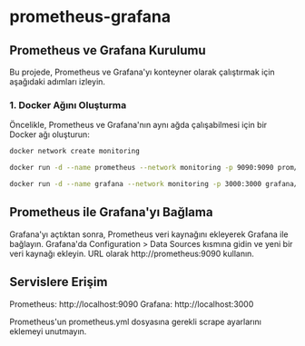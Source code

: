 # prometheus-grafana


## Prometheus ve Grafana Kurulumu

Bu projede, Prometheus ve Grafana'yı konteyner olarak çalıştırmak için aşağıdaki adımları izleyin.

### 1. Docker Ağını Oluşturma

Öncelikle, Prometheus ve Grafana'nın aynı ağda çalışabilmesi için bir Docker ağı oluşturun:

```bash
docker network create monitoring

docker run -d --name prometheus --network monitoring -p 9090:9090 prom/prometheus

docker run -d --name grafana --network monitoring -p 3000:3000 grafana/grafana

```

## Prometheus ile Grafana'yı Bağlama
Grafana'yı açtıktan sonra, Prometheus veri kaynağını ekleyerek Grafana ile bağlayın. 
Grafana'da Configuration > Data Sources kısmına gidin ve yeni bir veri kaynağı ekleyin.
 URL olarak http://prometheus:9090 kullanın.

## Servislere Erişim
Prometheus: http://localhost:9090
Grafana: http://localhost:3000

Prometheus'un prometheus.yml dosyasına gerekli scrape ayarlarını eklemeyi unutmayın.
